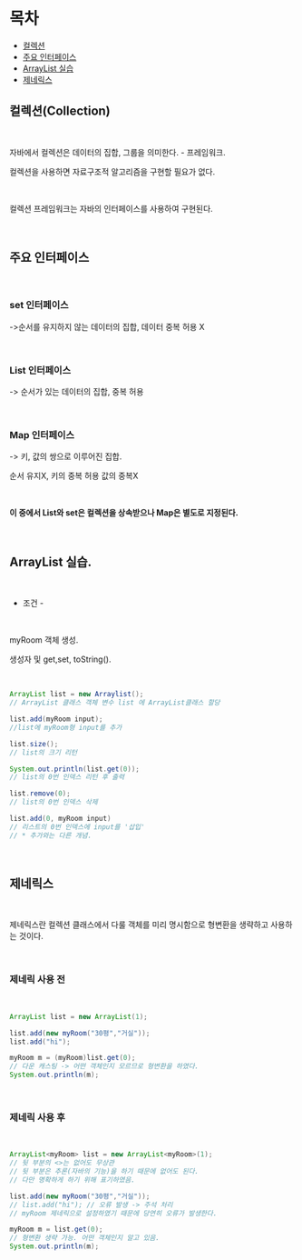 목차
==========
* [컬렉션](#컬렉션collection) </br> 
* [주요 인터페이스](#주요-인터페이스) </br>
* [ArrayList 실습](#ArrayList-실습) </br>
* [제네릭스](#제네릭스) </br>

## 컬렉션(Collection)

</br>

자바에서 컬렉션은 데이터의 집합, 그룹을 의미한다. - 프레임워크.

컬렉션을 사용하면 자료구조적 알고리즘을 구현할 필요가 없다.

</br>

컬렉션 프레임워크는 자바의 인터페이스를 사용하여 구현된다.

</br>

## 주요 인터페이스

</br>

### set 인터페이스

->순서를 유지하지 않는 데이터의 집합, 데이터 중복 허용 X

</br>

### List 인터페이스

-> 순서가 있는 데이터의 집합, 중복 허용

</br>

### Map 인터페이스

-> 키, 값의 쌍으로 이루어진 집합. 

순서 유지X, 키의 중복 허용 값의 중복X

</br>

**이 중에서 List와 set은 컬렉션을 상속받으나 Map은 별도로 지정된다.**

</br>

## ArrayList 실습.

</br>

* 조건 -

</br>

myRoom 객체 생성.

생성자 및 get,set, toString().

</br>

```java
ArrayList list = new Arraylist();
// ArrayList 클래스 객체 변수 list 에 ArrayList클래스 할당

list.add(myRoom input);
//list에 myRoom형 input를 추가

list.size();
// list의 크기 리턴

System.out.println(list.get(0));
// list의 0번 인덱스 리턴 후 출력

list.remove(0);
// list의 0번 인덱스 삭제

list.add(0, myRoom input)
// 리스트의 0번 인덱스에 input를 '삽입' 
// * 추가와는 다른 개념.
```

</br>

## 제네릭스

</br>

제네릭스란 컬렉션 클래스에서 다룰 객체를 미리 명시함으로 형변환을 생략하고 사용하는 것이다.

</br>

### 제네릭 사용 전

</br>

```java
ArrayList list = new ArrayList(1);

list.add(new myRoom("30평","거실"));
list.add("hi");

myRoom m = (myRoom)list.get(0);
// 다운 캐스팅 -> 어떤 객체인지 모르므로 형변환을 하였다.
System.out.println(m);
```

</br>

### 제네릭 사용 후

</br>

```java
ArrayList<myRoom> list = new ArrayList<myRoom>(1);
// 뒷 부분의 <>는 없어도 무상관
// 뒷 부분은 추론(자바의 기능)을 하기 때문에 없어도 된다. 
// 다만 명확하게 하기 위해 표기하였음.

list.add(new myRoom("30평","거실"));
// list.add("hi"); // 오류 발생 -> 주석 처리
// myRoom 제네릭으로 설정하였기 때문에 당연히 오류가 발생한다.

myRoom m = list.get(0);
// 형변환 생략 가능. 어떤 객체인지 알고 있음.
System.out.println(m);
```
